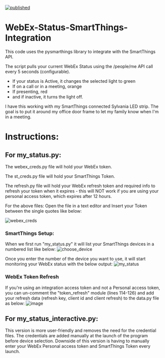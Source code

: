 [![published](https://static.production.devnetcloud.com/codeexchange/assets/images/devnet-published.svg)](https://developer.cisco.com/codeexchange/github/repo/rapardia/WebEx-Status-SmartThings-Integration)

# WebEx-Status-SmartThings-Integration

This code uses the pysmarthings library to integrate with the SmartThings API.

The script pulls your current WebEx Status using the /people/me API call every 5 seconds (configurable).

- If your status is Active, it changes the selected light to green
- If on a call or in a meeting, orange
- If presenting, red
- and if inactive, it turns the light off.

I have this working with my SmartThings connected Sylvania LED strip. The goal is to put it around my office door frame to let my family know when I'm in a meeting.

# Instructions:
## For my_status.py:
The webex_creds.py file will hold your WebEx token.

The st_creds.py file will hold your SmartThings Token.

The refresh.py file will hold your WebEx refresh token and required info to refresh your token when it expires - this will NOT work if you are using your personal access token, which expires after 12 hours.

For the above files: Open the file in a text editor and Insert your Token between the single quotes like below:

![webex_creds](https://user-images.githubusercontent.com/32777886/113059252-15986c80-9164-11eb-8f04-2e45cc75f6e5.PNG)


### SmartThings Setup:
When we first run "my_status.py" it will list your SmartThings devices in a numbered list like below:
![choose_device](https://user-images.githubusercontent.com/32777886/113059189-fdc0e880-9163-11eb-856b-d9abc1899778.PNG)

Once you enter the number of the device you want to use, it will start monitoring your WebEx status with the below output:
![my_status](https://user-images.githubusercontent.com/32777886/113059298-2517b580-9164-11eb-9dfa-8a767fdbe254.PNG)


### WebEx Token Refresh
If you're using an integration access token and not a Personal access token, you can un-comment the "token_refresh" module (lines 114-126) and add your refresh data (refresh key, client id and client refresh) to the data.py file as below:
![image](https://user-images.githubusercontent.com/32777886/113059745-a8d1a200-9164-11eb-858f-6a47d6f28399.png)


## For my_status_interactive.py:
This version is more user-friendly and removes the need for the credential files. The credentials are added manually at the launch of the program before device selection.
Downside of this version is having to manually enter your WebEx Personal access token and SmartThings Token every launch.
